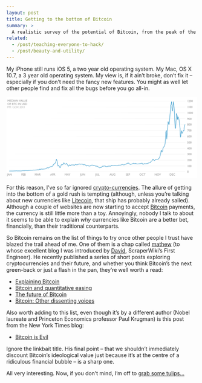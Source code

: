 ```yaml
---
layout: post
title: Getting to the bottom of Bitcoin
summary: >
  A realistic survey of the potential of Bitcoin, from the peak of the Winter 2013 hype cycle.
related:
  - /post/teaching-everyone-to-hack/
  - /post/beauty-and-utility/
---
```


My iPhone still runs iOS 5, a two year old operating system. My Mac, OS X 10.7, a 3 year old operating system. My view is, if it ain’t broke, don’t fix it – especially if you don’t need the fancy new features. You might as well let other people find and fix all the bugs before you go all-in.

[![Graph showing the median value of Bitcoin to US Dollar over 2013, starting at almost 1 USD, rising to a high of 1200 USD in early December, then ending the year at 800 USD](/media/bitcoin-usd-graph.png)](/media/bitcoin-usd-graph.png)

For this reason, I’ve so far ignored [crypto-currencies](https://en.wikipedia.org/wiki/List_of_cryptocurrencies). The allure of getting into the bottom of a gold rush is tempting (although, unless you’re talking about new currencies like [Litecoin](https://litecoin.org), that ship has probably already sailed). Although a couple of websites are now starting to accept [Bitcoin](http://bitcoin.org) payments, the currency is still little more than a toy. Annoyingly, nobody I talk to about it seems to be able to explain *why* currencies like Bitcoin are a better bet, financially, than their traditional counterparts.

So Bitcoin remains on the list of things to try once other people I trust have blazed the trail ahead of me. One of them is a chap called [mathew](http://meta.ath0.com) (to whose excellent blog I was introduced by [David](http://drj11.wordpress.com), ScraperWiki’s First Engineer). He recently published a series of short posts exploring cryptocurrencies and their future, and whether you think Bitcoin’s the next green-back or just a flash in the pan, they’re well worth a read:

* [Explaining Bitcoin](http://meta.ath0.com/2013/12/19/explaining-bitcoin)
* [Bitcoin and quantitative easing](http://meta.ath0.com/2013/12/20/bitcoin-and-quantitative-easing/)
* [The future of Bitcoin](http://meta.ath0.com/2013/12/21/the-future-of-bitcoin/)
* [Bitcoin: Other dissenting voices](http://meta.ath0.com/2013/12/22/bitcoin-other-dissenting-voices/)

Also worth adding to this list, even though it’s by a different author (Nobel laureate and Princeton Economics professor Paul Krugman) is this post from the New York Times blog:

* [Bitcoin is Evil](http://krugman.blogs.nytimes.com/2013/12/28/bitcoin-is-evil)

Ignore the linkbait title. His final point – that we shouldn’t immediately discount Bitcoin’s ideological value just because it’s at the centre of a ridiculous financial bubble – is a sharp one.

All very interesting. Now, if you don’t mind, I’m off to [grab some tulips…](https://en.wikipedia.org/wiki/Tulip_mania)
